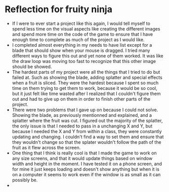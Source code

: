 # Reflection for fruity ninja

- If I were to ever start a project like this again, I would tell myself to spend less time on the visual aspects like creating the different images and spend more time on the code of the game to ensure that I have enough time to complete as much of the project as I would like.
- I completed almost everything in my needs to have list except for a blade that should show when your mouse is dragged. I tried many different ways to figure this out and yet none of them worked. It was like the draw loop was moving too fast to recognize that this other image should be showed.
- The hardest parts of my project were all the things that I tried to do but failed at. Such as showing the blade, adding splatter and special effects when a fruit is sliced. They were the hardest because I spent so much time on them trying to get them to work, because it would be so cool, but it just felt like time wasted after I realized that I couldn't figure them out and had to give up on them in order to finish other parts of the project.
- There were two problems that I gave up on because I could not solve. Showing the blade, as previously mentionned and explained, and a splatter where the fruit was cut. I figured out the majority of the splatter, the only issue is that I needed to pass in a unchanging X and Y, but because I needed the X and Y from within a class, they were constantly updating and changing. I couldn't find a way to set them and ensure that they wouldn't change so that the splater wouldn't follow the path of the fruit as it flew across the screen.
- One thing that I think is really cool is that I made the game to work on any size screens, and that it would update things based on window width and height in the moment. I have tested it on a phone screen, and for mine it just keeps loading and doesn't show anything but when it is on a computer it seems to work even if the window is as small as it can possibly be.
- 
